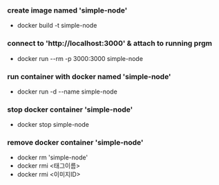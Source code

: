 ### create image named 'simple-node'

-   docker build -t simple-node

### connect to 'http://localhost:3000' & attach to running prgm

-   docker run --rm -p 3000:3000 simple-node

### run container with docker named 'simple-node'

-   docker run -d --name simple-node

### stop docker container 'simple-node'

-   docker stop simple-node

### remove docker container 'simple-node'

-   docker rm 'simple-node'
-   docker rmi <태그이름>
-   docker rmi <이미지ID>
